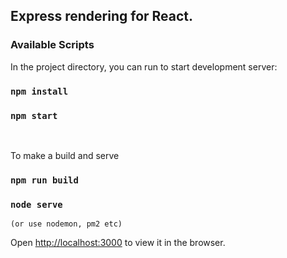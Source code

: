 ## Express rendering for React.

### Available Scripts

In the project directory, you can run to start development server:

### `npm install`

### `npm start`

 <br />

To make a build and serve

### `npm run build`

### `node serve`

`(or use nodemon, pm2 etc)`

Open [http://localhost:3000](http://localhost:3000) to view it in the browser.
